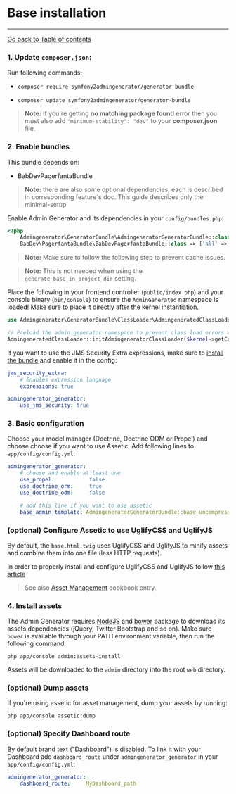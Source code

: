 # Base installation
---------------------------------------

[Go back to Table of contents][back-to-index]


### 1. Update `composer.json`:

Run following commands:

* `composer require symfony2admingenerator/generator-bundle`

* `composer update symfony2admingenerator/generator-bundle`

> **Note:** If you're getting **no matching package found** error then you must also add `"minimum-stability": "dev"` to your **composer.json** file.

### 2. Enable bundles

This bundle depends on:

 * BabDevPagerfantaBundle

> **Note:** there are also some optional dependencies, each is described in corresponding feature`s doc. This guide describes only the minimal-setup.

Enable Admin Generator and its dependencies in your `config/bundles.php`:

```php
<?php
    Admingenerator\GeneratorBundle\AdmingeneratorGeneratorBundle::class => ['all' => true],
    BabDev\PagerfantaBundle\BabDevPagerfantaBundle::class => ['all' => true],
```

> **Note:** Make sure to follow the following step to prevent cache issues.

> **Note:** This is not needed when using the `generate_base_in_project_dir` setting.

Place the following in your frontend controller (`public/index.php`) and your console binary (`bin/console`)
to ensure the `AdminGenerated` namespace is loaded! Make sure to place it directly after the kernel instantiation.

```php
use Admingenerator\GeneratorBundle\ClassLoader\AdmingeneratedClassLoader;

// Preload the admin generator namespace to prevent class load errors when checking whether the cache is fresh
AdmingeneratedClassLoader::initAdmingeneratorClassLoader($kernel->getCacheDir());
```

If you want to use the JMS Security Extra expressions, make sure to 
[install the bundle](http://jmsyst.com/bundles/JMSSecurityExtraBundle/master/installation#using-composer-recommended)
and enable it in the config:

```yaml
jms_security_extra:
    # Enables expression language
    expressions: true

admingenerator_generator:
    use_jms_security: true
```

### 3. Basic configuration

Choose your model manager (Doctrine, Doctrine ODM or Propel) and choose choose if you want to use Assetic. Add following lines to `app/config/config.yml`:

```yaml
admingenerator_generator:
    # choose and enable at least one
    use_propel:           false
    use_doctrine_orm:     true
    use_doctrine_odm:     false

    # add this line if you want to use assetic
    base_admin_template: AdmingeneratorGeneratorBundle::base_uncompressed.html.twig
```

### (optional) Configure Assetic to use UglifyCSS and UglifyJS

By default, the `base.html.twig` uses UglifyCSS and UglifyJS to minify assets and combine them into one file (less HTTP requests).

In order to properly install and configure UglifyCSS and UglifyJS follow [this article](http://symfony.com/doc/current/cookbook/assetic/uglifyjs.html)

> See also [Asset Management](http://symfony.com/doc/current/cookbook/assetic/asset_management.html) cookbook entry.

### 4. Install assets

The Admin Generator requires [NodeJS](http://nodejs.org/) and [bower](http://bower.io/) package to download its assets dependencies (jQuery, Twitter Bootstrap and so on).
Make sure `bower` is available through your PATH environment variable, then run the following command:

`php app/console admin:assets-install`

Assets will be downloaded to the `admin` directory into the root `web` directory. 

### (optional) Dump assets

If you're using assetic for asset management, dump your assets by running:

`php app/console assetic:dump`

### (optional) Specify Dashboard route

By default brand text ("Dashboard") is disabled. To link it with your Dashboard add `dashboard_route` under `admingenerator_generator` in your `app/config/config.yml`:

```yaml
admingenerator_generator:
    dashboard_route:     MyDashboard_path
```

[back-to-index]: ../documentation.md
